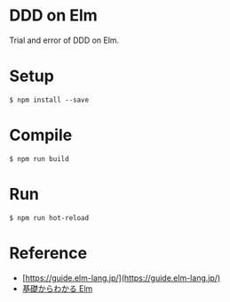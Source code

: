 # DDD on Elm

Trial and error of DDD on Elm.

# Setup

```
$ npm install --save 
```

# Compile

```
$ npm run build 
```

# Run

```
$ npm run hot-reload
```

# Reference
- [https://guide.elm-lang.jp/](https://guide.elm-lang.jp/)
- [基礎からわかる Elm](https://www.amazon.co.jp/%E5%9F%BA%E7%A4%8E%E3%81%8B%E3%82%89%E3%82%8F%E3%81%8B%E3%82%8B-Elm-%E9%B3%A5%E5%B1%85%E9%99%BD%E4%BB%8B-ebook/dp/B07P253FPG/)